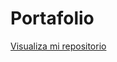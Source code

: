 # Portafolio

<a href="https://michaelgonzales26.github.io/Portafolio/">Visualiza mi repositorio</a>
